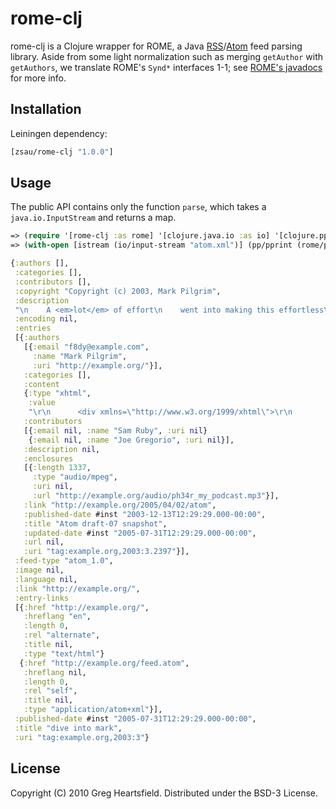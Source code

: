# rome-clj

rome-clj is a Clojure wrapper for ROME, a Java [RSS](https://en.wikipedia.org/wiki/RSS)/[Atom](https://en.wikipedia.org/wiki/Atom_(Web_standard)) feed parsing library. Aside from some light normalization such as merging `getAuthor` with `getAuthors`, we translate ROME's `Synd*` interfaces 1-1; see [ROME's javadocs](https://javadoc.io/static/com.rometools/rome/1.15.0/com/rometools/rome/feed/synd/package-summary.html) for more info.

## Installation

Leiningen dependency:

```clojure
[zsau/rome-clj "1.0.0"]
```

## Usage

The public API contains only the function `parse`, which takes a `java.io.InputStream` and returns a map.

```clojure
=> (require '[rome-clj :as rome] '[clojure.java.io :as io] '[clojure.pprint :as pp])
=> (with-open [istream (io/input-stream "atom.xml")] (pp/pprint (rome/parse istream)))

{:authors [],
 :categories [],
 :contributors [],
 :copyright "Copyright (c) 2003, Mark Pilgrim",
 :description
 "\n    A <em>lot</em> of effort\n    went into making this effortless\n  ",
 :encoding nil,
 :entries
 [{:authors
   [{:email "f8dy@example.com",
     :name "Mark Pilgrim",
     :uri "http://example.org/"}],
   :categories [],
   :content
   {:type "xhtml",
    :value
    "\r\n      <div xmlns=\"http://www.w3.org/1999/xhtml\">\r\n        <p><i>[Update: The Atom draft is finished.]</i></p>\r\n      </div>\r\n    "},
   :contributors
   [{:email nil, :name "Sam Ruby", :uri nil}
    {:email nil, :name "Joe Gregorio", :uri nil}],
   :description nil,
   :enclosures
   [{:length 1337,
     :type "audio/mpeg",
     :uri nil,
     :url "http://example.org/audio/ph34r_my_podcast.mp3"}],
   :link "http://example.org/2005/04/02/atom",
   :published-date #inst "2003-12-13T12:29:29.000-00:00",
   :title "Atom draft-07 snapshot",
   :updated-date #inst "2005-07-31T12:29:29.000-00:00",
   :url nil,
   :uri "tag:example.org,2003:3.2397"}],
 :feed-type "atom_1.0",
 :image nil,
 :language nil,
 :link "http://example.org/",
 :entry-links
 [{:href "http://example.org/",
   :hreflang "en",
   :length 0,
   :rel "alternate",
   :title nil,
   :type "text/html"}
  {:href "http://example.org/feed.atom",
   :hreflang nil,
   :length 0,
   :rel "self",
   :title nil,
   :type "application/atom+xml"}],
 :published-date #inst "2005-07-31T12:29:29.000-00:00",
 :title "dive into mark",
 :uri "tag:example.org,2003:3"}
```

License
-------

Copyright (C) 2010 Greg Heartsfield. Distributed under the BSD-3 License.
